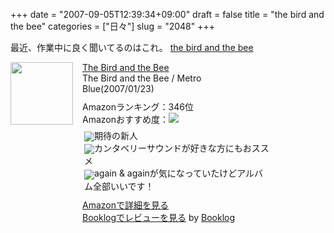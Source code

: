 +++
date = "2007-09-05T12:39:34+09:00"
draft = false
title = "the bird and the bee"
categories = ["日々"]
slug = "2048"
+++

最近、作業中に良く聞いてるのはこれ。
<a href="http://www.emimusic.jp/thebirdandthebee/" target="_blank">the bird and the bee</a>
<div class="booklog-all" style="margin-bottom:10px;"><div class="booklog-img" style="float:left; margin-right:15px;"><a href="http://www.amazon.co.jp/gp/product/B000LV63SG%3ftag=ieiriblog-22%26link_code=xm2%26camp=2025" target="_blank"><img src="http://ec1.images-amazon.com/images/I/21-0CwKr-ZL.jpg"  class="booklog-imgsrc" style="border:0px; width:100px"></a><br></div><div class="booklog-data" style="float:left; width:300px;"><div class="booklog-title"><a href="http://www.amazon.co.jp/gp/product/B000LV63SG%3ftag=ieiriblog-22%26link_code=xm2%26camp=2025" target="_blank">The Bird and the Bee</a></div><div class="booklog-pub">The Bird and the Bee / Metro Blue(2007/01/23)</div><div class="booklog-info" style="margin-top:10px;">Amazonランキング：346位<br>Amazonおすすめ度：<img src="http://booklog.jp/img/5.gif"><br><div class="booklog-review" style="margin-top:6px; padding-left:3px;"><img src="http://booklog.jp/img/5.gif" align="absmiddle">期待の新人<br><img src="http://booklog.jp/img/4.gif" align="absmiddle">カンタベリーサウンドが好きな方にもおススメ<br><img src="http://booklog.jp/img/5.gif" align="absmiddle">again & againが気になっていたけどアルバム全部いいです！<br></div></div><div class="booklog-link" style="margin-top:10px;"><a href="http://www.amazon.co.jp/gp/product/B000LV63SG%3ftag=ieiriblog-22%26link_code=xm2%26camp=2025" target="_blank">Amazonで詳細を見る</a><br><a href="http://booklog.jp/asin/B000LV63SG" target="_blank">Booklogでレビューを見る</a> by <a href="http://booklog.jp" target="_blank">Booklog</a><br></div></div><br style="clear:left"></div>
